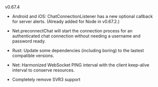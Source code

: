 v0.67.4

- Android and iOS: ChatConnectionListener has a new optional callback for server alerts.
  (Already added for Node in v0.67.2.)

- Net.preconnectChat will start the connection process for an authenticated chat connection
  without needing a username and password ready.

- Rust: Update some dependencies (including boring) to the lastest compatible versions.

- Net: Harmonized WebSocket PING interval with the client keep-alive interval to conserve resources.

- Completely remove SVR3 support
